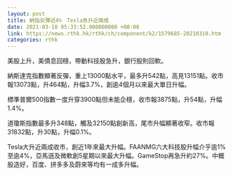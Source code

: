 ```yaml
---
layout: post
title: 納指反彈近4%　Tesla急升近兩成
date: 2021-03-10 05:33:52.000000000 +08:00
link: https://news.rthk.hk/rthk/ch/component/k2/1579685-20210310.htm
categories: rthk
---
```


美股上升，美債息回穩，帶動科技股急升，銀行股則回軟。

納斯達克指數顯著反彈，重上13000點水平，最多升542點，高見13151點。收市報13073點，升464點，升幅3.7%，創逾4個月以來最大單日升幅。

標準普爾500指數一度升穿3900點但未能企穩，收市報3875點，升54點，升幅1.4%。

道瓊斯指數最多升348點，觸及32150點創新高，尾市升幅顯著收窄。收市報31832點，升30點，升幅0.1%。

Tesla大升近兩成收市，創近1年來最大升幅。FAANMG六大科技股升幅介乎逾1%至逾4%，亞馬遜及微軟創5星期以來最大升幅。GameStop再急升約27%。中概股造好，百度、拼多多及蔚來等均有一成多升幅。
